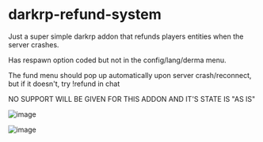 # darkrp-refund-system
Just a super simple darkrp addon that refunds players entities when the server crashes. 

Has respawn option coded but not in the config/lang/derma menu. 

The fund menu should pop up automatically upon server crash/reconnect, but if it doesn't, try !refund in chat

NO SUPPORT WILL BE GIVEN FOR THIS ADDON AND IT'S STATE IS "AS IS"

![image](https://user-images.githubusercontent.com/107073565/177031787-dd25d83f-5520-4b9c-a67a-a6c9fbb9ca0b.png)

![image](https://user-images.githubusercontent.com/107073565/177031797-e2468272-d2bb-47e1-a7d9-57b0fdba8724.png)
